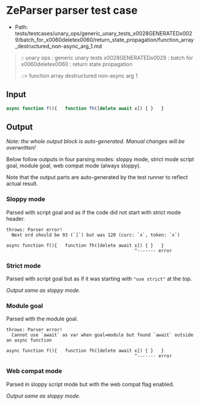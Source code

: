 # ZeParser parser test case

- Path: tests/testcases/unary_ops/generic_unary_tests_x0028GENERATEDx0029/batch_for_x0060deletex0060/return_state_propagation/function_array_destructured_non-async_arg_1.md

> :: unary ops : generic unary tests x0028GENERATEDx0029 : batch for x0060deletex0060 : return state propagation
>
> ::> function array destructured non-async arg 1

## Input

`````js
async function f(){   function fh([delete await x]) { }   }
`````

## Output

_Note: the whole output block is auto-generated. Manual changes will be overwritten!_

Below follow outputs in four parsing modes: sloppy mode, strict mode script goal, module goal, web compat mode (always sloppy).

Note that the output parts are auto-generated by the test runner to reflect actual result.

### Sloppy mode

Parsed with script goal and as if the code did not start with strict mode header.

`````
throws: Parser error!
  Next ord should be 93 (`]`) but was 120 (curc: `x`, token: `x`)

async function f(){   function fh([delete await x]) { }   }
                                                ^------- error
`````

### Strict mode

Parsed with script goal but as if it was starting with `"use strict"` at the top.

_Output same as sloppy mode._

### Module goal

Parsed with the module goal.

`````
throws: Parser error!
  Cannot use `await` as var when goal=module but found `await` outside an async function

async function f(){   function fh([delete await x]) { }   }
                                                ^------- error
`````


### Web compat mode

Parsed in sloppy script mode but with the web compat flag enabled.

_Output same as sloppy mode._
